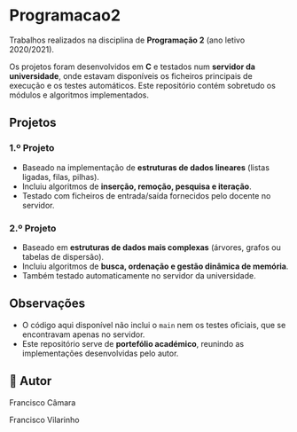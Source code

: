 # Programacao2

Trabalhos realizados na disciplina de **Programação 2** (ano letivo 2020/2021).

Os projetos foram desenvolvidos em **C** e testados num **servidor da universidade**, onde estavam disponíveis os ficheiros principais de execução e os testes automáticos. Este repositório contém sobretudo os módulos e algoritmos implementados.

## Projetos

### 1.º Projeto

* Baseado na implementação de **estruturas de dados lineares** (listas ligadas, filas, pilhas).
* Incluiu algoritmos de **inserção, remoção, pesquisa e iteração**.
* Testado com ficheiros de entrada/saída fornecidos pelo docente no servidor.

### 2.º Projeto

* Baseado em **estruturas de dados mais complexas** (árvores, grafos ou tabelas de dispersão).
* Incluiu algoritmos de **busca, ordenação e gestão dinâmica de memória**.
* Também testado automaticamente no servidor da universidade.

## Observações

* O código aqui disponível não inclui o `main` nem os testes oficiais, que se encontravam apenas no servidor.
* Este repositório serve de **portefólio académico**, reunindo as implementações desenvolvidas pelo autor.

## 👤 Autor

Francisco Câmara

Francisco Vilarinho
